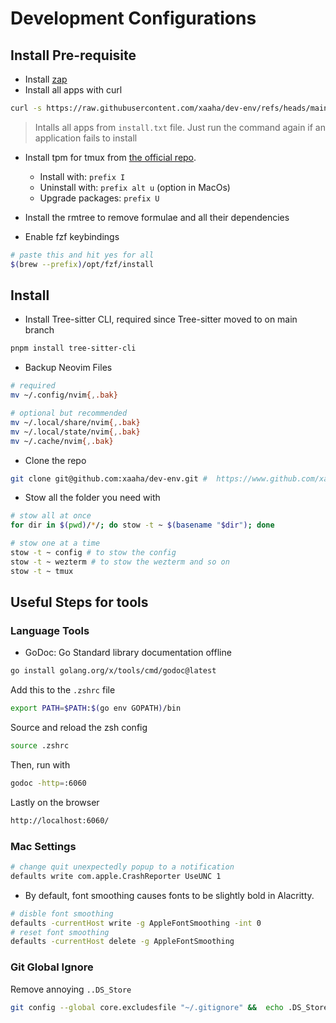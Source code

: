 # Development Configurations

## Install Pre-requisite

- Install [zap](https://github.com/zap-zsh/zap)
- Install all apps with curl

```bash
curl -s https://raw.githubusercontent.com/xaaha/dev-env/refs/heads/main/install.sh | bash
```

> Intalls all apps from `install.txt` file. Just run the command again if an application fails to install

- Install tpm for tmux from [the official repo](https://github.com/tmux-plugins/tpm).
  - Install with: `prefix I`
  - Uninstall with: `prefix alt u` (option in MacOs)
  - Upgrade packages: `prefix U`

- Install the rmtree to remove formulae and all their dependencies

- Enable fzf keybindings

```bash
# paste this and hit yes for all
$(brew --prefix)/opt/fzf/install
```

## Install

- Install Tree-sitter CLI, required since Tree-sitter moved to on main branch

```bash
pnpm install tree-sitter-cli
```

- Backup Neovim Files

```bash
# required
mv ~/.config/nvim{,.bak}

# optional but recommended
mv ~/.local/share/nvim{,.bak}
mv ~/.local/state/nvim{,.bak}
mv ~/.cache/nvim{,.bak}
```

- Clone the repo

```bash
git clone git@github.com:xaaha/dev-env.git #  https://www.github.com/xaaha/dev-env
```

- Stow all the folder you need with

```bash
# stow all at once
for dir in $(pwd)/*/; do stow -t ~ $(basename "$dir"); done
```

```bash
# stow one at a time
stow -t ~ config # to stow the config
stow -t ~ wezterm # to stow the wezterm and so on
stow -t ~ tmux
```

## Useful Steps for tools

### Language Tools

- GoDoc: Go Standard library documentation offline

```bash
go install golang.org/x/tools/cmd/godoc@latest
```

Add this to the `.zshrc` file

```bash
export PATH=$PATH:$(go env GOPATH)/bin
```

Source and reload the zsh config

```bash
source .zshrc
```

Then, run with

```bash
godoc -http=:6060
```

Lastly on the browser

```bash
http://localhost:6060/
```

### Mac Settings 

```bash
# change quit unexpectedly popup to a notification
defaults write com.apple.CrashReporter UseUNC 1
```

- By default, font smoothing causes fonts to be slightly bold in Alacritty.

```bash
# disble font smoothing
defaults -currentHost write -g AppleFontSmoothing -int 0
# reset font smoothing
defaults -currentHost delete -g AppleFontSmoothing
```

### Git Global Ignore

Remove annoying `..DS_Store`

```bash
git config --global core.excludesfile "~/.gitignore" &&  echo .DS_Store >> ~/.gitignore
```
